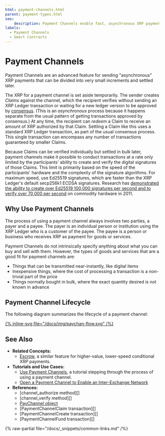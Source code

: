 ```yaml
---
html: payment-channels.html
parent: payment-types.html
seo:
    description: Payment Channels enable fast, asynchronous XRP payments that can be divided into very small increments and settled later.
labels:
  - Payment Channels
  - Smart Contracts
---
```

# Payment Channels

Payment Channels are an advanced feature for sending "asynchronous" XRP payments that can be divided into very small increments and settled later.

The XRP for a payment channel is set aside temporarily. The sender creates _Claims_ against the channel, which the recipient verifies without sending an XRP Ledger transaction or waiting for a new ledger version to be approved by [consensus](../consensus-protocol/index.md). (This is an _asynchronous_ process because it happens separate from the usual pattern of getting transactions approved by consensus.) At any time, the recipient can _redeem_ a Claim to receive an amount of XRP authorized by that Claim. Settling a Claim like this uses a standard XRP Ledger transaction, as part of the usual consensus process. This single transaction can encompass any number of transactions guaranteed by smaller Claims.

Because Claims can be verified individually but settled in bulk later, payment channels make it possible to conduct transactions at a rate only limited by the participants' ability to create and verify the digital signatures of those Claims. This limit is primarily based on the speed of the participants' hardware and the complexity of the signature algorithms. For maximum speed, use Ed25519 signatures, which are faster than the XRP Ledger's default secp256k1 ECDSA signatures. Research has [demonstrated the ability to create over Ed25519 100,000 signatures per second and to verify over 70,000 per second](https://ed25519.cr.yp.to/ed25519-20110926.pdf) on commodity hardware in 2011.


## Why Use Payment Channels

The process of using a payment channel always involves two parties, a payer and a payee. The payer is an individual person or institution using the XRP Ledger who is a customer of the payee. The payee is a person or business who receives XRP as payment for goods or services.

Payment Channels do not intrinsically specify anything about what you can buy and sell with them. However, the types of goods and services that are a good fit for payment channels are:

- Things that can be transmitted near-instantly, like digital items
- Inexpensive things, where the cost of processing a transaction is a non-trivial part of the price
- Things normally bought in bulk, where the exact quantity desired is not known in advance


## Payment Channel Lifecycle

The following diagram summarizes the lifecycle of a payment channel:

[{% inline-svg file="/docs/img/paychan-flow.svg" /%}](/docs/img/paychan-flow.svg "Payment Channel Flow Diagram")


## See Also

- **Related Concepts:**
    - [Escrow](escrow.md), a similar feature for higher-value, lower-speed conditional XRP payments.
- **Tutorials and Use Cases:**
    - [Use Payment Channels](../../tutorials/use-specialized-payment-types/use-payment-channels.md), a tutorial stepping through the process of using a payment channel.
    - [Open a Payment Channel to Enable an Inter-Exchange Network](../../tutorials/use-specialized-payment-types/open-a-payment-channel-to-enable-an-inter-exchange-network.md)
- **References:**
    - [channel_authorize method][]
    - [channel_verify method][]
    - [PayChannel object](../../references/protocol/ledger-data/ledger-entry-types/paychannel.md)
    - [PaymentChannelClaim transaction][]
    - [PaymentChannelCreate transaction][]
    - [PaymentChannelFund transaction][]

{% raw-partial file="/docs/_snippets/common-links.md" /%}

